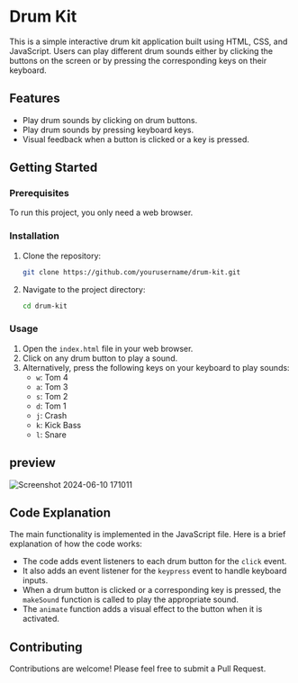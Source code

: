 # Drum Kit

This is a simple interactive drum kit application built using HTML, CSS, and JavaScript. Users can play different drum sounds either by clicking the buttons on the screen or by pressing the corresponding keys on their keyboard.

## Features

- Play drum sounds by clicking on drum buttons.
- Play drum sounds by pressing keyboard keys.
- Visual feedback when a button is clicked or a key is pressed.

## Getting Started

### Prerequisites

To run this project, you only need a web browser.

### Installation

1. Clone the repository:
    ```bash
    git clone https://github.com/yourusername/drum-kit.git
    ```
2. Navigate to the project directory:
    ```bash
    cd drum-kit
    ```

### Usage

1. Open the `index.html` file in your web browser.
2. Click on any drum button to play a sound.
3. Alternatively, press the following keys on your keyboard to play sounds:
    - `w`: Tom 4
    - `a`: Tom 3
    - `s`: Tom 2
    - `d`: Tom 1
    - `j`: Crash
    - `k`: Kick Bass
    - `l`: Snare
## preview
![Screenshot 2024-06-10 171011](https://github.com/Sabavat-Jayanth-Naik/Music-Drum-Kit/assets/130920035/65890424-7043-4d23-8a22-9fe4ceb9a246)

## Code Explanation

The main functionality is implemented in the JavaScript file. Here is a brief explanation of how the code works:

- The code adds event listeners to each drum button for the `click` event.
- It also adds an event listener for the `keypress` event to handle keyboard inputs.
- When a drum button is clicked or a corresponding key is pressed, the `makeSound` function is called to play the appropriate sound.
- The `animate` function adds a visual effect to the button when it is activated.


## Contributing
Contributions are welcome! Please feel free to submit a Pull Request.
